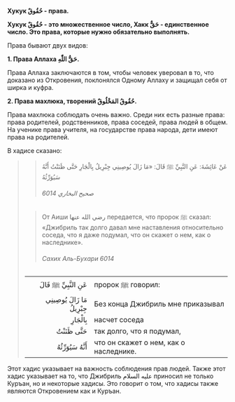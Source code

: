 **Хукук حُقُوقٌ - права.**

**Хукук حُقُوقٌ - это множественное число, Хакк حَقٌّ - единственное число. Это права,
которые нужно обязательно выполнять.** 

Права бывают двух видов:

**1. Права Аллаха حَقُّ اللّٰهِ.**

Права Аллаха заключаются в том, чтобы человек уверовал в то, что
доказано из Откровения, поклонялся Одному Аллаху и защищал себя от ширка
и куфра.

**2. Права махлюка, творений حُقُوقُ المَخْلُوقٌ.**

Права махлюка соблюдать очень важно. Среди них есть разные права: права
родителей, родственников, права соседей, права людей в общем. На ученике
права учителя, на государстве права народа, дети имеют права на
родителей.

В хадисе сказано:

>> عَنْ عَائِشَةَ: عَنِ النَّبِيِّ ﷺ قَالَ: «مَا زَالَ يُوصِينِي جِبْرِيلُ بِالْجَارِ حَتَّى ظَنَنْتُ أَنَّهُ سَيُوَرِّثُهُ
>>
>> ###### صحيح البخاري 6014
>
>> От Аиши رضي الله عنها передается, что пророк ﷺ сказал: «Джибриль так
>> долго давал мне наставления относительно соседа, что я даже подумал, что
>> он скажет о нем, как о наследнике».
>>
>> ###### Сахих Аль-Бухари 6014
>
> |                 |                   |
> | --------------: | :---------------- |
> | عَنِ النَّبِيِّ ﷺ قَالَ | пророк ﷺ говорил: |
> | مَا زَالَ يُوصِينِي جِبْرِيلُ | Без конца Джибриль мне приказывал |
> | بِالْجَارِ | насчет соседа |
> | حَتَّى ظَنَنْتُ | так долго, что я подумал, |
> | أَنَّهُ سَيُوَرِّثُهُ | что он скажет о нем, как о наследнике. |

Этот хадис указывает на важность соблюдения прав людей. Также этот хадис
указывает на то, что Джибриль عليه السلام приносил не только Куръан, но
и некоторые хадисы. Это говорит о том, что хадисы также являются
Откровением как и Куръан. 
